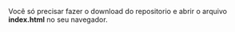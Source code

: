 Você só precisar fazer o download do repositorio e abrir o arquivo **index.html** no seu navegador.
